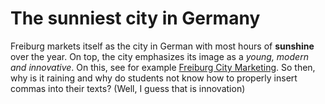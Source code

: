 # The sunniest city in Germany 

Freiburg markets itself as the city in German with most hours of **sunshine** over the year. On top, the city emphasizes its image as a *young, modern and innovative*. On this, see for example [Freiburg City Marketing](https://fwtm.freiburg.de/pb/761044.html). So then, why is it raining and why do students not know how to properly insert commas into their texts? (Well, I guess that is innovation)
